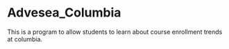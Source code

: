 # Advesea_Columbia

This is a program to allow students to learn about course enrollment trends at columbia.

